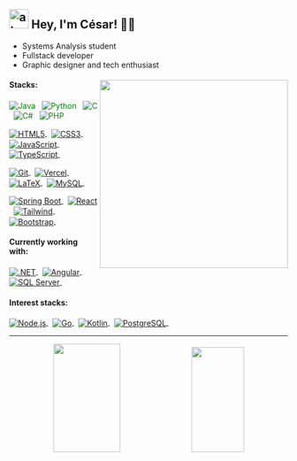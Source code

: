 ## <img width="35" alt="about" src="https://raw.github.com/elizarov/elizarov/master/about.png">  Hey, I'm César! 👋🏻
- Systems Analysis student
- Fullstack developer
- Graphic designer and tech enthusiast
<div>
<img align="right" width="340" src="https://i.pinimg.com/originals/e8/f4/53/e8f453469a3ec97ecd354df465d73913.gif"/>
<h4>Stacks:</h4>
<div>
<p>
  <a href="https://www.java.com/en/" target="_blank" style="text-decoration: none; color: green;">
    <picture>
      <source align="center" media="(prefers-color-scheme: dark)" srcset="https://img.shields.io/badge/-Java-05122A?style=flat&logo=oracle&logoColor=fefefa" alt="Java"/>
      <img align="center" src="https://img.shields.io/badge/-Java-0969da?style=flat&logo=oracle" alt="Java"/>
    </picture>
  </a>&nbsp;
  <a href="https://www.python.org/" target="_blank" style="text-decoration: none; color: green;">
  <picture>
    <source align="center" media="(prefers-color-scheme: dark)" srcset="https://img.shields.io/badge/-Python-05122A?style=flat&logo=python&logoColor=fefefa" alt="Python"/>
    <img align="center" src="https://img.shields.io/badge/-Python-0969da?style=flat&logo=python&logoColor=ffffff" alt="Python"/>
  </picture>
</a>&nbsp;

<a href="https://learn.microsoft.com/en-us/cpp/c-language/?view=msvc-170" target="_blank" style="text-decoration: none; color: green;">
  <picture>
    <source align="center" media="(prefers-color-scheme: dark)" srcset="https://img.shields.io/badge/-C-05122A?style=flat&logo=c%2B%2B&logoColor=fefefa" alt="C"/>
    <img align="center" src="https://img.shields.io/badge/-C-0969da?style=flat&logo=c%2B%2B&logoColor=ffffff" alt="C"/>
  </picture>
</a>&nbsp;

<a href="https://learn.microsoft.com/pt-br/dotnet/csharp/" target="_blank" style="text-decoration: none; color: green;">
  <picture>
    <source align="center" media="(prefers-color-scheme: dark)" srcset="https://img.shields.io/badge/C%23-05122A?style=flat&logo=c-sharp&logoColor=fefefa" alt="C#"/>
    <img align="center" src="https://img.shields.io/badge/C%23-0969da?style=flat&logo=c-sharp&logoColor=ffffff" alt="C#"/>
  </picture>
</a>&nbsp;

<a href="https://www.php.net/" target="_blank" style="text-decoration: none; color: green;">
  <picture>
    <source align="center" media="(prefers-color-scheme: dark)" srcset="https://img.shields.io/badge/-PHP-05122A?style=flat&logo=php&logoColor=fefefa" alt="PHP"/>
    <img align="center" src="https://img.shields.io/badge/-PHP-0969da?style=flat&logo=php&logoColor=ffffff" alt="PHP"/>
  </picture>
</a>&nbsp;
</p><p>
  <a href="https://developer.mozilla.org/en-US/docs/Glossary/HTML5" target="_blank">
  <picture>
    <source align="center" media="(prefers-color-scheme: dark)" srcset="https://img.shields.io/badge/-Html5-05122A?style=flat&logo=html5&logoColor=fefefa" alt="HTML5"/>
    <img align="center" src="https://img.shields.io/badge/-Html5-0969da?style=flat&logo=html5&logoColor=ffffff" alt="HTML5"/>
  </picture>
</a>&nbsp;

<a href="https://www.css3.com/" target="_blank">
  <picture>
    <source align="center" media="(prefers-color-scheme: dark)" srcset="https://img.shields.io/badge/-Css3-05122A?style=flat&logo=css3&logoColor=fefefa" alt="CSS3"/>
    <img align="center" src="https://img.shields.io/badge/-Css3-0969da?style=flat&logo=css3&logoColor=ffffff" alt="CSS3"/>
  </picture>
</a>&nbsp;

<a href="https://developer.mozilla.org/en-US/docs/Web/JavaScript" target="_blank">
  <picture>
    <source align="center" media="(prefers-color-scheme: dark)" srcset="https://img.shields.io/badge/-JavaScript-05122A?style=flat&logo=javascript&logoColor=fefefa" alt="JavaScript"/>
    <img align="center" src="https://img.shields.io/badge/-JavaScript-0969da?style=flat&logo=javascript&logoColor=ffffff" alt="JavaScript"/>
  </picture>
</a>&nbsp;

<a href="https://www.typescriptlang.org/" target="_blank">
  <picture>
    <source align="center" media="(prefers-color-scheme: dark)" srcset="https://img.shields.io/badge/TypeScript-05122A?style=flat&logo=typescript&logoColor=fefefa" alt="TypeScript"/>
    <img align="center" src="https://img.shields.io/badge/TypeScript-0969da?style=flat&logo=typescript&logoColor=ffffff" alt="TypeScript"/>
  </picture>
</a>&nbsp;
</p><p>
  <a href="https://git-scm.com/" target="_blank">
  <picture>
    <source align="center" media="(prefers-color-scheme: dark)" srcset="https://img.shields.io/badge/-Git-05122A?style=flat&logo=git&logoColor=fefefa" alt="Git"/>
    <img align="center" src="https://img.shields.io/badge/-Git-0969da?style=flat&logo=git&logoColor=ffffff" alt="Git"/>
  </picture>
</a>&nbsp;

<a href="https://vercel.com/" target="_blank">
  <picture>
    <source align="center" media="(prefers-color-scheme: dark)" srcset="https://img.shields.io/badge/-Vercel-05122A?style=flat&logo=vercel&logoColor=fefefa" alt="Vercel"/>
    <img align="center" src="https://img.shields.io/badge/-Vercel-0969da?style=flat&logo=vercel&logoColor=ffffff" alt="Vercel"/>
  </picture>
</a>&nbsp;

<a href="https://www.latex-project.org/about/" target="_blank">
  <picture>
    <source align="center" media="(prefers-color-scheme: dark)" srcset="https://img.shields.io/badge/-LaTeX-05122A?style=flat&logo=latex&logoColor=fefefa" alt="LaTeX"/>
    <img align="center" src="https://img.shields.io/badge/-LaTeX-0969da?style=flat&logo=latex&logoColor=ffffff" alt="LaTeX"/>
  </picture>
</a>&nbsp;

<a href="https://www.mysql.com/" target="_blank">
  <picture>
    <source align="center" media="(prefers-color-scheme: dark)" srcset="https://img.shields.io/badge/-MySQL-05122A?style=flat&logo=rxdb&logoColor=fefefa" alt="MySQL"/>
    <img align="center" src="https://img.shields.io/badge/-MySQL-0969da?style=flat&logo=rxdb&logoColor=ffffff" alt="MySQL"/>
  </picture>
</a>&nbsp;
  </p><p>
  <a href="https://spring.io/projects/spring-boot/" target="_blank">
  <picture>
    <source align="center" media="(prefers-color-scheme: dark)" srcset="https://img.shields.io/badge/-Spring Boot-05122A?style=flat&logo=spring&logoColor=fefefa" alt="Spring Boot"/>
    <img align="center" src="https://img.shields.io/badge/-Spring Boot-0969da?style=flat&logo=spring&logoColor=ffffff" alt="Spring Boot"/>
  </picture>
</a>&nbsp;

<a href="https://react.dev/" target="_blank">
  <picture>
    <source align="center" media="(prefers-color-scheme: dark)" srcset="https://img.shields.io/badge/-React-05122A?style=flat&logo=react&logoColor=fefefa" alt="React"/>
    <img align="center" src="https://img.shields.io/badge/-React-0969da?style=flat&logo=react&logoColor=ffffff" alt="React"/>
  </picture>
</a>&nbsp;

<a href="https://tailwindcss.com/" target="_blank">
  <picture>
    <source align="center" media="(prefers-color-scheme: dark)" srcset="https://img.shields.io/badge/-Tailwind-05122A?style=flat&logo=tailwindcss&logoColor=fefefa" alt="Tailwind"/>
    <img align="center" src="https://img.shields.io/badge/-Tailwind-0969da?style=flat&logo=tailwindcss&logoColor=ffffff" alt="Tailwind"/>
  </picture>
</a>&nbsp;

<a href="https://getbootstrap.com/" target="_blank">
  <picture>
    <source align="center" media="(prefers-color-scheme: dark)" srcset="https://img.shields.io/badge/-Bootstrap-05122A?style=flat&logo=bootstrap&logoColor=fefefa" alt="Bootstrap"/>
    <img align="center" src="https://img.shields.io/badge/-Bootstrap-0969da?style=flat&logo=bootstrap&logoColor=ffffff" alt="Bootstrap"/>
  </picture>
</a>&nbsp;
</p><p>
</p>
</div>
<h4>Currently working with:</h4>
<div>
<p>
  <a href="https://dotnet.microsoft.com/pt-br/" target="_blank">
  <picture>
    <source align="center" media="(prefers-color-scheme: dark)" srcset="https://img.shields.io/badge/-.NET Core-05122A?style=flat&logo=.net&logoColor=fefefa" alt=".NET"/>
    <img align="center" src="https://img.shields.io/badge/-.NET Core-0969da?style=flat&logo=.net&logoColor=ffffff" alt=".NET"/>
  </picture>
</a>&nbsp;

<a href="https://angular.io/" target="_blank">
  <picture>
    <source align="center" media="(prefers-color-scheme: dark)" srcset="https://img.shields.io/badge/-Angular-05122A?style=flat&logo=angular&logoColor=fefefa" alt="Angular"/>
    <img align="center" src="https://img.shields.io/badge/-Angular-0969da?style=flat&logo=angular&logoColor=ffffff" alt="Angular"/>
  </picture>
</a>&nbsp;

<a href="https://learn.microsoft.com/en-us/sql/sql-server/?view=sql-server-ver16" target="_blank">
  <picture>
    <source align="center" media="(prefers-color-scheme: dark)" srcset="https://img.shields.io/badge/-SQL Server-05122A?style=flat&logo=microsoft-sql-server&logoColor=fefefa" alt="SQL Server"/>
    <img align="center" src="https://img.shields.io/badge/-SQL Server-0969da?style=flat&logo=microsoft-sql-server&logoColor=ffffff" alt="SQL Server"/>
  </picture>
</a>&nbsp;
</p>
</div>
<h4>Interest stacks:</h4>
<div>
<p>
  <a href="https://nodejs.org/en" target="_blank">
  <picture>
    <source align="center" media="(prefers-color-scheme: dark)" srcset="https://img.shields.io/badge/-Node.js-05122A?style=flat&logo=node.js&logoColor=fefefa" alt="Node.js"/>
    <img align="center" src="https://img.shields.io/badge/-Node.js-0969da?style=flat&logo=node.js&logoColor=ffffff" alt="Node.js"/>
  </picture>
</a>&nbsp;

<a href="https://go.dev/" target="_blank">
  <picture>
    <source align="center" media="(prefers-color-scheme: dark)" srcset="https://img.shields.io/badge/-Golang-05122A?style=flat&logo=go&logoColor=fefefa" alt="Go"/>
    <img align="center" src="https://img.shields.io/badge/-Golang-0969da?style=flat&logo=go&logoColor=ffffff" alt="Go"/>
  </picture>
</a>&nbsp;

<a href="https://kotlinlang.org/" target="_blank">
  <picture>
    <source align="center" media="(prefers-color-scheme: dark)" srcset="https://img.shields.io/badge/-Kotlin-05122A?style=flat&logo=kotlin&logoColor=fefefa" alt="Kotlin"/>
    <img align="center" src="https://img.shields.io/badge/-Kotlin-0969da?style=flat&logo=kotlin&logoColor=ffffff" alt="Kotlin"/>
  </picture>
</a>&nbsp;

<a href="https://www.postgresql.org/" target="_blank">
  <picture>
    <source align="center" media="(prefers-color-scheme: dark)" srcset="https://img.shields.io/badge/-PostgreSQL-05122A?style=flat&logo=postgresql&logoColor=fefefa" alt="PostgreSQL"/>
    <img align="center" src="https://img.shields.io/badge/-PostgreSQL-0969da?style=flat&logo=postgresql&logoColor=ffffff" alt="PostgreSQL"/>
  </picture>
</a>&nbsp;
</p>
</div>
</div>
<hr>
<div align="center">
<picture>
	<source width="49%" height="196px" media="(prefers-color-scheme: dark)" srcset="https://github-readme-stats-cesarbrancalhao.vercel.app/api?username=cesarbrancalhao&show_icons=true&count_private=true&hide_border=true&theme=transparent&rank_icon=percentile&text_color=f1f1ee&icon_color=2f81f7&title_color=2f81f7">
	<img width="49%" height="196px" alt="" src="https://github-readme-stats-cesarbrancalhao.vercel.app/api?username=cesarbrancalhao&show_icons=true&count_private=true&hide_border=true&theme=transparent&rank_icon=percentile&text_color=4b4b4b&icon_color=0969da&title_color=0969da">
</picture>
<picture>
	<source width="43.3%"height="190px" media="(prefers-color-scheme: dark)" srcset="https://github-readme-stats-cesarbrancalhao.vercel.app/api/top-langs/?username=cesarbrancalhao&layout=compact&hide_border=true&theme=transparent&text_color=f1f1ee&title_color=2f81f7">
	<img width="43.3%"height="190px" alt="" src="https://github-readme-stats-cesarbrancalhao.vercel.app/api/top-langs/?username=cesarbrancalhao&layout=compact&hide_border=true&theme=transparent&text_color=4b4b4b&title_color=2f81f7">
</picture>
</div>
